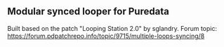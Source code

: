 ## Modular synced looper for Puredata

Built based on the patch "Looping Station 2.0" by sglandry.
Forum topic: https://forum.pdpatchrepo.info/topic/9715/multiple-loops-syncing/8